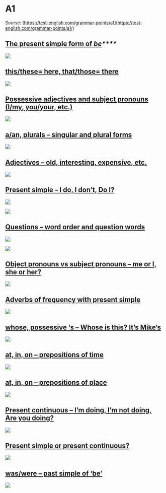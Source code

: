 # A1

Sourse: [https://test-english.com/grammar-points/a1](https://test-english.com/grammar-points/a1/)

## [The present simple form of _**be**_](https://test-english.com/grammar-points/a1/present-simple-forms-of-to-be/)_****_

![](<../../.gitbook/assets/image (23) (1).png>)

## [this/these= here, that/those= there](https://test-english.com/grammar-points/a1/this-that-these-those/)

![](<../../.gitbook/assets/image (18) (1).png>)

## [Possessive adjectives and subject pronouns (I/my, you/your, etc.)](https://test-english.com/grammar-points/a1/possessive-adjectives/)

![](<../../.gitbook/assets/image (27) (1).png>)

## [a/an, plurals – singular and plural forms](https://test-english.com/grammar-points/a1/a-an-plurals/)

![](<../../.gitbook/assets/image (24) (1).png>)

## [Adjectives – old, interesting, expensive, etc.](https://test-english.com/grammar-points/a1/adjectives/)

![](<../../.gitbook/assets/image (19) (1).png>)

## [Present simple – I do, I don’t, Do I?](https://test-english.com/grammar-points/a1/present-simple/)

![](<../../.gitbook/assets/image (22).png>)

![](<../../.gitbook/assets/image (20) (1).png>)

## [Questions – word order and question words](https://test-english.com/grammar-points/a1/questions/)

![](<../../.gitbook/assets/image (19).png>)

![](<../../.gitbook/assets/image (18).png>)

## [Object pronouns vs subject pronouns – me or I, she or her?](https://test-english.com/grammar-points/a1/object-pronouns/)

![](<../../.gitbook/assets/image (25) (1).png>)

## [Adverbs of frequency with present simple](https://test-english.com/grammar-points/a1/adverbs-frequency/)

![](<../../.gitbook/assets/image (28).png>)

## [whose, possessive ‘s – Whose is this? It’s Mike’s](https://test-english.com/grammar-points/a1/whose-possessive-s/)&#x20;

![](<../../.gitbook/assets/image (23).png>)

## [at, in, on – prepositions of time](https://test-english.com/grammar-points/a1/at-in-on-prepositions-time/)

![](<../../.gitbook/assets/image (24).png>)

## [at, in, on – prepositions of place](https://test-english.com/grammar-points/a1/at-in-on-prepositions-of-place/)

![](<../../.gitbook/assets/image (27).png>)

## [Present continuous – I’m doing, I’m not doing, Are you doing?](https://test-english.com/grammar-points/a1/present-continuous/)

![](<../../.gitbook/assets/image (25).png>)

## [Present simple or present continuous?](https://test-english.com/grammar-points/a1/present-simple-present-continuous/)

![](<../../.gitbook/assets/image (26).png>)

## [was/were – past simple of ‘be’](https://test-english.com/grammar-points/a1/was-were/)

![](<../../.gitbook/assets/image (20).png>)
